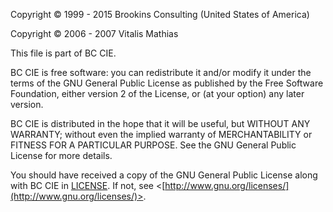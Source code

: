 Copyright © 1999 - 2015 Brookins Consulting (United States of America)

Copyright © 2006 - 2007 Vitalis Mathias

This file is part of BC CIE.

BC CIE is free software: you can redistribute it and/or modify
it under the terms of the GNU General Public License as published by
the Free Software Foundation, either version 2 of the License, or
(at your option) any later version.

BC CIE is distributed in the hope that it will be useful,
but WITHOUT ANY WARRANTY; without even the implied warranty of
MERCHANTABILITY or FITNESS FOR A PARTICULAR PURPOSE.  See the
GNU General Public License for more details.

You should have received a copy of the GNU General Public License
along with BC CIE in [LICENSE](LICENSE). If not, see <[http://www.gnu.org/licenses/](http://www.gnu.org/licenses/)>.
